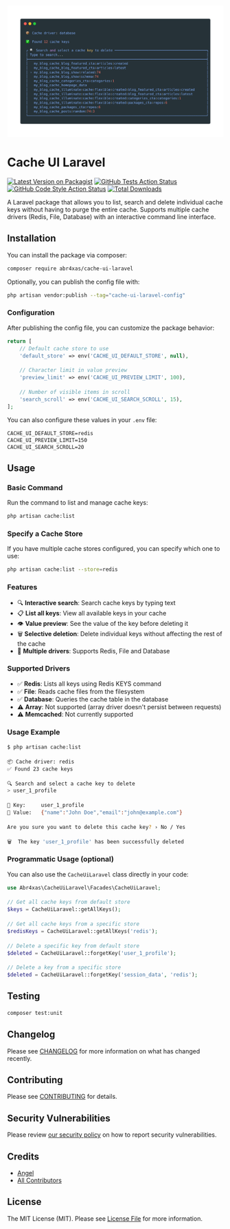 <picture>
<img alt="Cache UI Laravel" src="art/cache-ui-laravel.png">
</picture>

# Cache UI Laravel

[![Latest Version on Packagist](https://img.shields.io/packagist/v/abr4xas/cache-ui-laravel.svg?style=flat-square)](https://packagist.org/packages/abr4xas/cache-ui-laravel)
[![GitHub Tests Action Status](https://img.shields.io/github/actions/workflow/status/abr4xas/cache-ui-laravel/run-tests.yml?branch=master&label=tests&style=flat-square)](https://github.com/abr4xas/cache-ui-laravel/actions?query=workflow%3Arun-tests+branch%3Amaster)
[![GitHub Code Style Action Status](https://img.shields.io/github/actions/workflow/status/abr4xas/cache-ui-laravel/fix-php-code-style-issues.yml?branch=master&label=code%20style&style=flat-square)](https://github.com/abr4xas/cache-ui-laravel/actions?query=workflow%3A"Fix+PHP+code+style+issues"+branch%3Amaster)
[![Total Downloads](https://img.shields.io/packagist/dt/abr4xas/cache-ui-laravel.svg?style=flat-square)](https://packagist.org/packages/abr4xas/cache-ui-laravel)

A Laravel package that allows you to list, search and delete individual cache keys without having to purge the entire cache. Supports multiple cache drivers (Redis, File, Database) with an interactive command line interface.

## Installation

You can install the package via composer:

```bash
composer require abr4xas/cache-ui-laravel
```

Optionally, you can publish the config file with:

```bash
php artisan vendor:publish --tag="cache-ui-laravel-config"
```

### Configuration

After publishing the config file, you can customize the package behavior:

```php
return [
    // Default cache store to use
    'default_store' => env('CACHE_UI_DEFAULT_STORE', null),

    // Character limit in value preview
    'preview_limit' => env('CACHE_UI_PREVIEW_LIMIT', 100),

    // Number of visible items in scroll
    'search_scroll' => env('CACHE_UI_SEARCH_SCROLL', 15),
];
```

You can also configure these values in your `.env` file:

```env
CACHE_UI_DEFAULT_STORE=redis
CACHE_UI_PREVIEW_LIMIT=150
CACHE_UI_SEARCH_SCROLL=20
```

## Usage

### Basic Command

Run the command to list and manage cache keys:

```bash
php artisan cache:list
```

### Specify a Cache Store

If you have multiple cache stores configured, you can specify which one to use:

```bash
php artisan cache:list --store=redis
```

### Features

- 🔍 **Interactive search**: Search cache keys by typing text
- 📋 **List all keys**: View all available keys in your cache
- 👁️ **Value preview**: See the value of the key before deleting it
- 🗑️ **Selective deletion**: Delete individual keys without affecting the rest of the cache
- 🔌 **Multiple drivers**: Supports Redis, File and Database

### Supported Drivers

- ✅ **Redis**: Lists all keys using Redis KEYS command
- ✅ **File**: Reads cache files from the filesystem
- ✅ **Database**: Queries the cache table in the database
- ⚠️ **Array**: Not supported (array driver doesn't persist between requests)
- ⚠️ **Memcached**: Not currently supported

### Usage Example

```bash
$ php artisan cache:list

📦 Cache driver: redis
✅ Found 23 cache keys

🔍 Search and select a cache key to delete
> user_1_profile

📝 Key:     user_1_profile
💾 Value:   {"name":"John Doe","email":"john@example.com"}

Are you sure you want to delete this cache key? › No / Yes

🗑️  The key 'user_1_profile' has been successfully deleted
```

### Programmatic Usage (optional)

You can also use the `CacheUiLaravel` class directly in your code:

```php
use Abr4xas\CacheUiLaravel\Facades\CacheUiLaravel;

// Get all cache keys from default store
$keys = CacheUiLaravel::getAllKeys();

// Get all cache keys from a specific store
$redisKeys = CacheUiLaravel::getAllKeys('redis');

// Delete a specific key from default store
$deleted = CacheUiLaravel::forgetKey('user_1_profile');

// Delete a key from a specific store
$deleted = CacheUiLaravel::forgetKey('session_data', 'redis');
```

## Testing

```bash
composer test:unit
```

## Changelog

Please see [CHANGELOG](CHANGELOG.md) for more information on what has changed recently.

## Contributing

Please see [CONTRIBUTING](CONTRIBUTING.md) for details.

## Security Vulnerabilities

Please review [our security policy](../../security/policy) on how to report security vulnerabilities.

## Credits

- [Angel](https://github.com/abr4xas)
- [All Contributors](../../contributors)

## License

The MIT License (MIT). Please see [License File](LICENSE.md) for more information.
